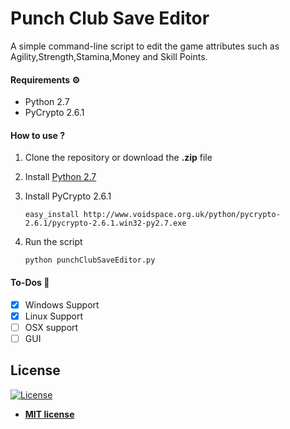 # Punch Club Save Editor
A simple command-line script to edit the game attributes such as Agility,Strength,Stamina,Money and Skill Points.

#### Requirements  ⚙
*    Python 2.7
*    PyCrypto 2.6.1

#### How to use ? 
1. Clone the repository or download the **.zip** file

2. Install [Python 2.7](https://www.python.org/downloads/release/python-2715/)

3. Install PyCrypto 2.6.1
    ```
    easy_install http://www.voidspace.org.uk/python/pycrypto-2.6.1/pycrypto-2.6.1.win32-py2.7.exe
    ```

4. Run the script
    ```
    python punchClubSaveEditor.py
    ```

#### To-Dos 📌
- [x] Windows Support
- [x] Linux Support
- [ ] OSX support
- [ ] GUI

## License

[![License](http://img.shields.io/:license-mit-blue.svg?style=flat-square)](http://badges.mit-license.org)

- **[MIT license](http://opensource.org/licenses/mit-license.php)**